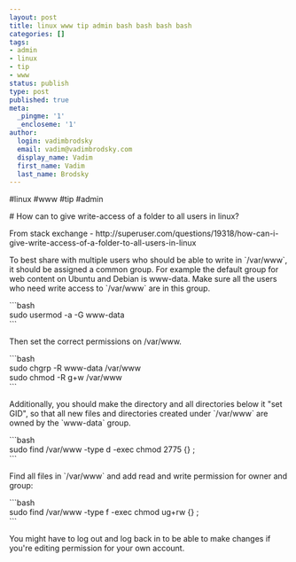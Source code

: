 ```yaml
---
layout: post
title: linux www tip admin bash bash bash bash
categories: []
tags:
- admin
- linux
- tip
- www
status: publish
type: post
published: true
meta:
  _pingme: '1'
  _encloseme: '1'
author:
  login: vadimbrodsky
  email: vadim@vadimbrodsky.com
  display_name: Vadim
  first_name: Vadim
  last_name: Brodsky
---
```

<p>#linux #www #tip #admin</p>
<p># How can to give write-access of a folder to all users in linux?</p>
<p>From stack exchange - http://superuser.com/questions/19318/how-can-i-give-write-access-of-a-folder-to-all-users-in-linux</p>
<p>To best share with multiple users who should be able to write in `/var/www`, it should be assigned a common group. For example the default group for web content on Ubuntu and Debian is www-data. Make sure all the users who need write access to `/var/www` are in this group.</p>
<p>```bash<br />
sudo usermod -a -G www-data<br />
```</p>
<p>Then set the correct permissions on /var/www.</p>
<p>```bash<br />
sudo chgrp -R www-data /var/www<br />
sudo chmod -R g+w /var/www<br />
```</p>
<p>Additionally, you should make the directory and all directories below it "set GID", so that all new files and directories created under `/var/www` are owned by the `www-data` group.</p>
<p>```bash<br />
sudo find /var/www -type d -exec chmod 2775 {} ;<br />
```</p>
<p>Find all files in `/var/www` and add read and write permission for owner and group:</p>
<p>```bash<br />
sudo find /var/www -type f -exec chmod ug+rw {} ;<br />
```</p>
<p>You might have to log out and log back in to be able to make changes if you're editing permission for your own account.</p>
